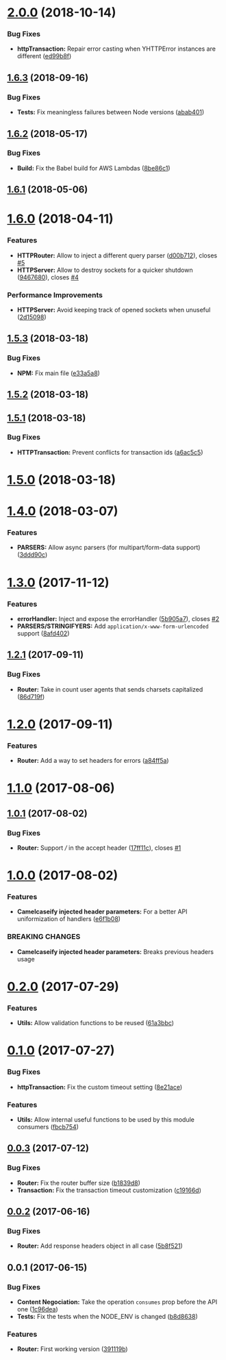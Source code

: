 <a name="2.0.0"></a>
# [2.0.0](https://github.com/nfroidure/swagger-http-router/compare/v1.6.3...v2.0.0) (2018-10-14)


### Bug Fixes

* **httpTransaction:** Repair error casting when YHTTPError instances are different ([ed99b8f](https://github.com/nfroidure/swagger-http-router/commit/ed99b8f))



<a name="1.6.3"></a>
## [1.6.3](https://github.com/nfroidure/swagger-http-router/compare/v1.6.2...v1.6.3) (2018-09-16)


### Bug Fixes

* **Tests:** Fix meaningless failures between Node versions ([abab401](https://github.com/nfroidure/swagger-http-router/commit/abab401))



<a name="1.6.2"></a>
## [1.6.2](https://github.com/nfroidure/swagger-http-router/compare/v1.6.1...v1.6.2) (2018-05-17)


### Bug Fixes

* **Build:** Fix the Babel build for AWS Lambdas ([8be86c1](https://github.com/nfroidure/swagger-http-router/commit/8be86c1))



<a name="1.6.1"></a>
## [1.6.1](https://github.com/nfroidure/swagger-http-router/compare/v1.6.0...v1.6.1) (2018-05-06)



<a name="1.6.0"></a>
# [1.6.0](https://github.com/nfroidure/swagger-http-router/compare/v1.5.3...v1.6.0) (2018-04-11)


### Features

* **HTTPRouter:** Allow to inject a different query parser ([d00b712](https://github.com/nfroidure/swagger-http-router/commit/d00b712)), closes [#5](https://github.com/nfroidure/swagger-http-router/issues/5)
* **HTTPServer:** Allow to destroy sockets for a quicker shutdown ([9467680](https://github.com/nfroidure/swagger-http-router/commit/9467680)), closes [#4](https://github.com/nfroidure/swagger-http-router/issues/4)


### Performance Improvements

* **HTTPServer:** Avoid keeping track of opened sockets when unuseful ([2d15098](https://github.com/nfroidure/swagger-http-router/commit/2d15098))



<a name="1.5.3"></a>
## [1.5.3](https://github.com/nfroidure/swagger-http-router/compare/v1.5.2...v1.5.3) (2018-03-18)


### Bug Fixes

* **NPM:** Fix main file ([e33a5a8](https://github.com/nfroidure/swagger-http-router/commit/e33a5a8))



<a name="1.5.2"></a>
## [1.5.2](https://github.com/nfroidure/swagger-http-router/compare/v1.5.1...v1.5.2) (2018-03-18)



<a name="1.5.1"></a>
## [1.5.1](https://github.com/nfroidure/swagger-http-router/compare/v1.5.0...v1.5.1) (2018-03-18)


### Bug Fixes

* **HTTPTransaction:** Prevent conflicts for transaction ids ([a6ac5c5](https://github.com/nfroidure/swagger-http-router/commit/a6ac5c5))



<a name="1.5.0"></a>
# [1.5.0](https://github.com/nfroidure/swagger-http-router/compare/v1.4.0...v1.5.0) (2018-03-18)



<a name="1.4.0"></a>
# [1.4.0](https://github.com/nfroidure/swagger-http-router/compare/v1.3.0...v1.4.0) (2018-03-07)


### Features

* **PARSERS:** Allow async parsers (for multipart/form-data support) ([3ddd90c](https://github.com/nfroidure/swagger-http-router/commit/3ddd90c))



<a name="1.3.0"></a>
# [1.3.0](https://github.com/nfroidure/swagger-http-router/compare/v1.2.1...v1.3.0) (2017-11-12)


### Features

* **errorHandler:** Inject and expose the errorHandler ([5b905a7](https://github.com/nfroidure/swagger-http-router/commit/5b905a7)), closes [#2](https://github.com/nfroidure/swagger-http-router/issues/2)
* **PARSERS/STRINGIFYERS:** Add `application/x-www-form-urlencoded` support ([8afd402](https://github.com/nfroidure/swagger-http-router/commit/8afd402))



<a name="1.2.1"></a>
## [1.2.1](https://github.com/nfroidure/swagger-http-router/compare/v1.2.0...v1.2.1) (2017-09-11)


### Bug Fixes

* **Router:** Take in count user agents that sends charsets capitalized ([86d719f](https://github.com/nfroidure/swagger-http-router/commit/86d719f))



<a name="1.2.0"></a>
# [1.2.0](https://github.com/nfroidure/swagger-http-router/compare/v1.1.0...v1.2.0) (2017-09-11)


### Features

* **Router:** Add a way to set headers for errors ([a84ff5a](https://github.com/nfroidure/swagger-http-router/commit/a84ff5a))



<a name="1.1.0"></a>
# [1.1.0](https://github.com/nfroidure/swagger-http-router/compare/v1.0.1...v1.1.0) (2017-08-06)



<a name="1.0.1"></a>
## [1.0.1](https://github.com/nfroidure/swagger-http-router/compare/v1.0.0...v1.0.1) (2017-08-02)


### Bug Fixes

* **Router:** Support */* in the accept header ([17ff11c](https://github.com/nfroidure/swagger-http-router/commit/17ff11c)), closes [#1](https://github.com/nfroidure/swagger-http-router/issues/1)



<a name="1.0.0"></a>
# [1.0.0](https://github.com/nfroidure/swagger-http-router/compare/v0.2.0...v1.0.0) (2017-08-02)


### Features

* **Camelcaseify injected header parameters:** For a better API uniformization of handlers ([e6f1b08](https://github.com/nfroidure/swagger-http-router/commit/e6f1b08))


### BREAKING CHANGES

* **Camelcaseify injected header parameters:** Breaks previous headers usage



<a name="0.2.0"></a>
# [0.2.0](https://github.com/nfroidure/swagger-http-router/compare/v0.1.0...v0.2.0) (2017-07-29)


### Features

* **Utils:** Allow validation functions to be reused ([61a3bbc](https://github.com/nfroidure/swagger-http-router/commit/61a3bbc))



<a name="0.1.0"></a>
# [0.1.0](https://github.com/nfroidure/swagger-http-router/compare/v0.0.3...v0.1.0) (2017-07-27)


### Bug Fixes

* **httpTransaction:** Fix the custom timeout setting ([8e21ace](https://github.com/nfroidure/swagger-http-router/commit/8e21ace))


### Features

* **Utils:** Allow internal useful functions to be used by this module consumers ([fbcb754](https://github.com/nfroidure/swagger-http-router/commit/fbcb754))



<a name="0.0.3"></a>
## [0.0.3](https://github.com/nfroidure/swagger-http-router/compare/v0.0.2...v0.0.3) (2017-07-12)


### Bug Fixes

* **Router:** Fix the router buffer size ([b1839d8](https://github.com/nfroidure/swagger-http-router/commit/b1839d8))
* **Transaction:** Fix the transaction timeout customization ([c19166d](https://github.com/nfroidure/swagger-http-router/commit/c19166d))



<a name="0.0.2"></a>
## [0.0.2](https://github.com/nfroidure/swagger-http-router/compare/v0.0.1...v0.0.2) (2017-06-16)


### Bug Fixes

* **Router:** Add response headers object in all case ([5b8f521](https://github.com/nfroidure/swagger-http-router/commit/5b8f521))



<a name="0.0.1"></a>
## 0.0.1 (2017-06-15)


### Bug Fixes

* **Content Negociation:** Take the operation `consumes` prop before the API one ([1c96dea](https://github.com/nfroidure/swagger-http-router/commit/1c96dea))
* **Tests:** Fix the tests when the NODE_ENV is changed ([b8d8638](https://github.com/nfroidure/swagger-http-router/commit/b8d8638))


### Features

* **Router:** First working version ([391119b](https://github.com/nfroidure/swagger-http-router/commit/391119b))



